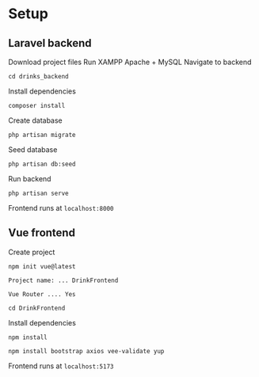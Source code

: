 # Setup

## Laravel backend

Download project files
Run XAMPP Apache + MySQL
Navigate to backend

    cd drinks_backend

Install dependencies

    composer install

Create database

    php artisan migrate

Seed database

    php artisan db:seed

Run backend

    php artisan serve

Frontend runs at `localhost:8000`

## Vue frontend

Create project

    npm init vue@latest

    Project name: ... DrinkFrontend

    Vue Router .... Yes

    cd DrinkFrontend

Install dependencies

    npm install
    
    npm install bootstrap axios vee-validate yup

Frontend runs at `localhost:5173`



